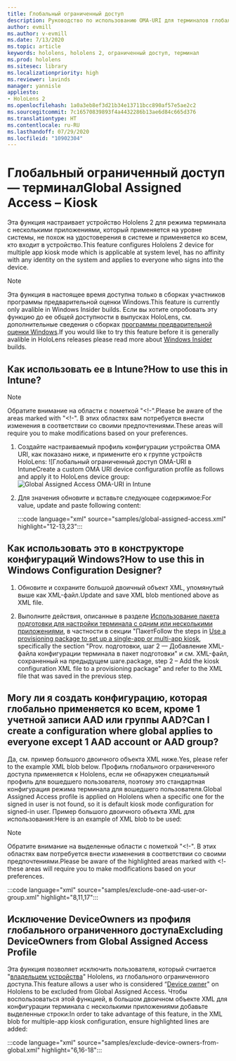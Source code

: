 ```yaml
---
title: Глобальный ограниченный доступ
description: Руководство по использованию OMA-URI для терминалов глобального ограниченного доступа
author: evmill
ms.author: v-evmill
ms.date: 7/13/2020
ms.topic: article
keywords: hololens, hololens 2, ограниченный доступ, терминал
ms.prod: hololens
ms.sitesec: library
ms.localizationpriority: high
ms.reviewer: lavinds
manager: yannisle
appliesto:
- HoloLens 2
ms.openlocfilehash: 1a0a3eb8ef3d21b34e13711bcc890af57e5ae2c2
ms.sourcegitcommit: 7c16570839893f4a4432286b13ae6d84c665d376
ms.translationtype: HT
ms.contentlocale: ru-RU
ms.lasthandoff: 07/29/2020
ms.locfileid: "10902304"
---
```

# <span data-ttu-id="11dfe-104">Глобальный ограниченный доступ — терминал</span><span class="sxs-lookup"><span data-stu-id="11dfe-104">Global Assigned Access – Kiosk</span></span>

<span data-ttu-id="11dfe-105">Эта функция настраивает устройство Hololens 2 для режима терминала с несколькими приложениями, который применяется на уровне системы, не похож на удостоверения в системе и применяется ко всем, кто входит в устройство.</span><span class="sxs-lookup"><span data-stu-id="11dfe-105">This feature configures Hololens 2 device for multiple app kiosk mode which is applicable at system level, has no affinity with any identity on the system and applies to everyone who signs into the device.</span></span> 

> [!NOTE]
> <span data-ttu-id="11dfe-106">Эта функция в настоящее время доступна только в сборках участников программы предварительной оценки Windows.</span><span class="sxs-lookup"><span data-stu-id="11dfe-106">This feature is currently only avalible in Windows Insider builds.</span></span> <span data-ttu-id="11dfe-107">Если вы хотите опробовать эту функцию до ее общей доступности в выпусках HoloLens, см. дополнительные сведения о сборках [программы предварительной оценки Windows](hololens-insider.md).</span><span class="sxs-lookup"><span data-stu-id="11dfe-107">If you would like to try this feature before it is generally avalible in HoloLens releases please read more about [Windows Insider](hololens-insider.md) builds.</span></span>
 
## <span data-ttu-id="11dfe-108">Как использовать ее в Intune?</span><span class="sxs-lookup"><span data-stu-id="11dfe-108">How to use this in Intune?</span></span> 

> [!NOTE]
> <span data-ttu-id="11dfe-109">Обратите внимание на области с пометкой "<!-".</span><span class="sxs-lookup"><span data-stu-id="11dfe-109">Please be aware of the areas marked with "<!-".</span></span> <span data-ttu-id="11dfe-110">В этих областях вам потребуется внести изменения в соответствии со своими предпочтениями.</span><span class="sxs-lookup"><span data-stu-id="11dfe-110">These areas will require you to make modifications based on your preferences.</span></span> 

1.  <span data-ttu-id="11dfe-111">Создайте настраиваемый профиль конфигурации устройства OMA URI, как показано ниже, и примените его к группе устройств HoloLens: ![Глобальный ограниченный доступ OMA-URI в Intune</span><span class="sxs-lookup"><span data-stu-id="11dfe-111">Create a custom OMA URI device configuration profile as follows and apply it to HoloLens device group: ![Global Assigned Access OMA-URI in Intune</span></span>](images/global-assigned-access-omauri.png)

2.  <span data-ttu-id="11dfe-112">Для значения обновите и вставьте следующее содержимое:</span><span class="sxs-lookup"><span data-stu-id="11dfe-112">For value, update and paste following content:</span></span> 

    :::code language="xml" source="samples/global-assigned-access.xml" highlight="12-13,23":::

## <span data-ttu-id="11dfe-113">Как использовать это в конструкторе конфигураций Windows?</span><span class="sxs-lookup"><span data-stu-id="11dfe-113">How to use this in Windows Configuration Designer?</span></span> 
 
1.  <span data-ttu-id="11dfe-114">Обновите и сохраните большой двоичный объект XML, упомянутый выше как XML-файл.</span><span class="sxs-lookup"><span data-stu-id="11dfe-114">Update and save XML blob mentioned above as XML file.</span></span> 

2.  <span data-ttu-id="11dfe-115">Выполните действия, описанные в разделе [Использование пакета подготовки для настройки терминала с одним или несколькими приложениями](https://docs.microsoft.com/hololens/hololens-kiosk#use-a-provisioning-package-to-set-up-a-single-app-or-multi-app-kiosk), в частности в секции "Пакет</span><span class="sxs-lookup"><span data-stu-id="11dfe-115">Follow the steps in [Use a provisioning package to set up a single-app or multi-app kiosk](https://docs.microsoft.com/hololens/hololens-kiosk#use-a-provisioning-package-to-set-up-a-single-app-or-multi-app-kiosk), specifically the section "Prov.</span></span> <span data-ttu-id="11dfe-116">подготовки, шаг 2 — Добавление XML-файла конфигурации терминала в пакет подготовки" и см. XML-файл, сохраненный на предыдущем шаге.</span><span class="sxs-lookup"><span data-stu-id="11dfe-116">package, step 2 – Add the kiosk configuration XML file to a provisioning package" and refer to the XML file that was saved in the previous step.</span></span> 

## <span data-ttu-id="11dfe-117">Могу ли я создать конфигурацию, которая глобально применяется ко всем, кроме 1 учетной записи AAD или группы AAD?</span><span class="sxs-lookup"><span data-stu-id="11dfe-117">Can I create a configuration where global applies to everyone except 1 AAD account or AAD group?</span></span> 

<span data-ttu-id="11dfe-118">Да, см. пример большого двоичного объекта XML ниже.</span><span class="sxs-lookup"><span data-stu-id="11dfe-118">Yes, please refer to the example XML blob below.</span></span> <span data-ttu-id="11dfe-119">Профиль глобального ограниченного доступа применяется к Hololens, если не обнаружен специальный профиль для вошедшего пользователя, поэтому это стандартная конфигурация режима терминала для вошедшего пользователя.</span><span class="sxs-lookup"><span data-stu-id="11dfe-119">Global Assigned Access profile is applied on Hololens when a specific one for the signed in user is not found, so it is default kiosk mode configuration for signed-in user.</span></span> <span data-ttu-id="11dfe-120">Пример большого двоичного объекта XML для использования:</span><span class="sxs-lookup"><span data-stu-id="11dfe-120">Here is an example of XML blob to be used:</span></span> 

> [!NOTE]
> <span data-ttu-id="11dfe-121">Обратите внимание на выделенные области с пометкой "<!-". В этих областях вам потребуется внести изменения в соответствии со своими предпочтениями.</span><span class="sxs-lookup"><span data-stu-id="11dfe-121">Please be aware of the highlighted areas marked with <!-  these areas will require you to make modifications based on your preferences.</span></span> 

 :::code language="xml" source="samples/exclude-one-aad-user-or-group.xml" highlight="8,11,17":::

## <span data-ttu-id="11dfe-122">Исключение DeviceOwners из профиля глобального ограниченного доступа</span><span class="sxs-lookup"><span data-stu-id="11dfe-122">Excluding DeviceOwners from Global Assigned Access Profile</span></span>

<span data-ttu-id="11dfe-123">Эта функция позволяет исключить пользователя, который считается "[владельцем устройства](security-adminless-os.md)" Hololens, из глобального ограниченного доступа.</span><span class="sxs-lookup"><span data-stu-id="11dfe-123">This feature allows a user who is considered “[Device owner](security-adminless-os.md)" on Hololens to be excluded from Global Assigned Access.</span></span> <span data-ttu-id="11dfe-124">Чтобы воспользоваться этой функцией, в большом двоичном объекте XML для конфигурации терминала с несколькими приложениями добавьте выделенные строки:</span><span class="sxs-lookup"><span data-stu-id="11dfe-124">In order to take advantage of this feature, in the XML blob for multiple-app kiosk configuration, ensure highlighted lines are added:</span></span> 

 :::code language="xml" source="samples/exclude-device-owners-from-global.xml" highlight="6,16-18":::
 
